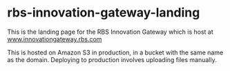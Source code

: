 rbs-innovation-gateway-landing
==============================

This is the landing page for the RBS Innovation Gateway which is host at www.innovationgateway.rbs.com

This is hosted on Amazon S3 in production, in a bucket with the same name as the domain.
Deploying to production involves uploading files manually.
